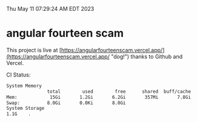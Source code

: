 Thu May 11 07:29:24 AM EDT 2023

# angular fourteen scam


This project is live at [https://angularfourteenscam.vercel.app/](https://angularfourteenscam.vercel.app/ "dog!") thanks to Github and Vercel.

CI Status: 

```bash
System Memory
               total        used        free      shared  buff/cache   available
Mem:            15Gi       1.2Gi       6.2Gi       357Mi       7.8Gi        13Gi
Swap:          8.0Gi       0.0Ki       8.0Gi
System Storage
1.1G	.
